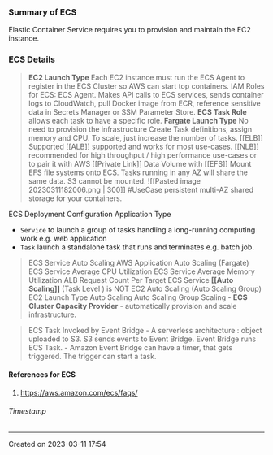 ### Summary of ECS
Elastic Container Service requires you to provision and maintain the EC2 instance.
### ECS Details
> **EC2 Launch Type**
	Each EC2 instance must run the ECS Agent to register in the ECS Cluster so AWS can start top containers.
	IAM Roles for ECS: ECS Agent. Makes API calls to ECS services, sends container logs to CloudWatch, pull Docker image from ECR, reference sensitive data in Secrets Manager or SSM Parameter Store. **ECS Task Role** allows each task to have a specific role.
> **Fargate Launch Type**
	No need to provision the infrastructure
	Create Task definitions, assign memory and CPU.
	To scale, just increase the number of tasks.
> [[ELB]] Supported
	[[ALB]] supported and works for most use-cases. [[NLB]] recommended for high throughput / high performance use-cases or to pair it with AWS [[Private Link]] 
> Data Volume with [[EFS]]
	Mount EFS file systems onto ECS. Tasks running in any AZ will share the same data. S3 cannot be mounted.
![[Pasted image 20230311182006.png | 300]]
	#UseCase persistent multi-AZ shared storage for your containers. 

ECS Deployment Configuration Application Type
 - `Service` to launch a group of tasks handling a long-running computing work e.g. web application
 - `Task` launch a standalone task that runs and terminates e.g. batch job.
> ECS Service Auto Scaling
	AWS Application Auto Scaling (Fargate)
		ECS Service Average CPU Utilization
		ECS Service Average Memory Utilization
		ALB Request Count Per Target
		ECS Service **[[Auto Scaling]]** (Task Level ) is NOT EC2 Auto Scaling (Auto Scaling Group)
	EC2 Launch Type Auto Scaling
		Auto Scaling Group Scaling - 
		**ECS Cluster Capacity Provider** - automatically provision and scale infrastructure.

> ECS Task Invoked by Event Bridge
	-   A serverless architecture : object uploaded to S3. S3 sends events to Event Bridge. Event Bridge runs ECS Task.
	- Amazon Event Bridge can have a timer, that gets triggered. The trigger can start a task.

#### References for ECS
1. https://aws.amazon.com/ecs/faqs/
###### Timestamp
---
Created on 2023-03-11 17:54